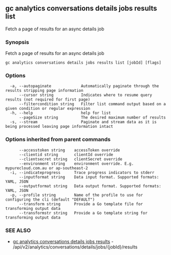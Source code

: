 ## gc analytics conversations details jobs results list

Fetch a page of results for an async details job

### Synopsis

Fetch a page of results for an async details job

```
gc analytics conversations details jobs results list [jobId] [flags]
```

### Options

```
  -a, --autopaginate             Automatically paginate through the results stripping page information
      --cursor string            Indicates where to resume query results (not required for first page)
      --filtercondition string   Filter list command output based on a given condition or regular expression
  -h, --help                     help for list
      --pageSize string          The desired maximum number of results
  -s, --stream                   Paginate and stream data as it is being processed leaving page information intact
```

### Options inherited from parent commands

```
      --accesstoken string    accessToken override
      --clientid string       clientId override
      --clientsecret string   clientSecret override
      --environment string    environment override. E.g. mypurecloud.com.au or ap-southeast-2
  -i, --indicateprogress      Trace progress indicators to stderr
      --inputformat string    Data input format. Supported formats: YAML, JSON
      --outputformat string   Data output format. Supported formats: YAML, JSON
  -p, --profile string        Name of the profile to use for configuring the cli (default "DEFAULT")
      --transform string      Provide a Go template file for transforming output data
      --transformstr string   Provide a Go template string for transforming output data
```

### SEE ALSO

* [gc analytics conversations details jobs results](gc_analytics_conversations_details_jobs_results.html)	 - /api/v2/analytics/conversations/details/jobs/{jobId}/results


